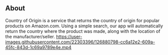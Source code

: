 ## About

Country of Origin is a service that returns the country of origin for popular products on Amazon.com. Using a simple search, our app will automatically return the country where the product was made, along with the location of the manufacturer/seller.
https://user-images.githubusercontent.com/22303396/126880798-cc6a12e2-609a-45fc-843d-1c69a9789e4e.mp4

